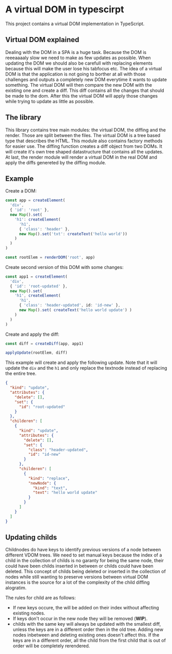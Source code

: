 # A virtual DOM in typescirpt

This project contains a virtual DOM implementation in TypeScript.

## Virtual DOM explained

Dealing with the DOM in a SPA is a huge task. Because the DOM is reeeaaaaly slow we need to make as few updates as possible. When updating the DOM we should also be carefull with replacing elements because this will make the user lose his tabfocus etc. The idea of a virtual DOM is that the application is not going to borther at all with those challenges and outputs a completely new DOM everytime it wants to update something. The virtual DOM will then compare the new DOM with the existing one and create a diff. This diff contains all the changes that should be made to the dom. After this the virtual DOM will apply those changes while trying to update as little as possible.

## The library

This library contains tree main modules: the virtual DOM, the diffing and the render. Those are split between the files. The virtual DOM is a tree based type that describes the HTML. This module also contains factory methods for easier use. The diffing function creates a diff object from two DOMs. It will create it's own tree shaped datastructure that contains all the updates. At last, the render module will render a virtual DOM in the real DOM and apply the diffs genereted by the diffing module.

## Example

Create a DOM:

```ts
const app = createElement(
  'div',
  { 'id': 'root' },
  new Map().set(
    'h1': createElement(
      'h1',
      { 'class': 'header' },
      new Map().set('txt': createText('hello world'))
    )
  )
)

const rootElem = renderDOM('root', app)
```

Create second version of this DOM with some changes:

```ts
const app1 = createElement(
  'div',
  { 'id': 'root-updated' },
  new Map().set(
    'h1', createElement(
      'h1',
      { 'class': 'header-updated', id: 'id-new' },
      new Map().set( createText('hello world update') )
    )
  )
)
```

Create and apply the diff:

```ts
const diff = createDiff(app, app1)

applyUpdate(rootElem, diff)
```

This example will create and apply the following update. Note that it will update the `div` and the `h1` and only replace the textnode instead of replacing the entire tree.

```json
{
  "kind": "update",
  "attributes": {
    "delete": [],
    "set": {
      "id": "root-updated"
    }
  },
  "childeren": [
    {
      "kind": "update",
      "attributes": {
        "delete": [],
        "set": {
          "class": "header-updated",
          "id": "id-new"
        }
      },
      "childeren": [
        {
          "kind": "replace",
          "newNode": {
            "kind": "text",
            "text": "hello world update"
          }
        }
      ]
    }
  ]
}
```

## Updating childs

Childnodes do have keys to identify previous versions of a node between different VDOM trees. We need to set manual keys because the index of a child in the collection of childs is no garanty for being the same node, their could have been childs inserted in between or childs could have been deleted. This concept of childs being deleted or inserted in the collection of nodes while still wanting to preserve versions between virtual DOM instances is the source for a lot of the complexity of the child diffing alogratim.

The rules for child are as follows:

- If new keys occure, the will be added on their index without affecting existing nodes.
- If keys don't occur in the new node they will be removed (**WIP**).
- childs with the same key will always be updated with the smallest diff, unless the keys are in a different order then in the old tree. Adding new nodes inbetween and deleting existing ones doesn't affect this. If the keys are in a different order, all the child from the first child that is out of order will be completely rerendered.
